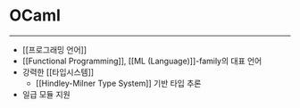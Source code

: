 # OCaml
---
- [[프로그래밍 언어]]
- [[Functional Programming]], [[ML (Language)]]-family의 대표 언어
- 강력한 [[타입시스템]]
	- [[Hindley-Milner Type System]] 기반 타입 추론
- 일급 모듈 지원
